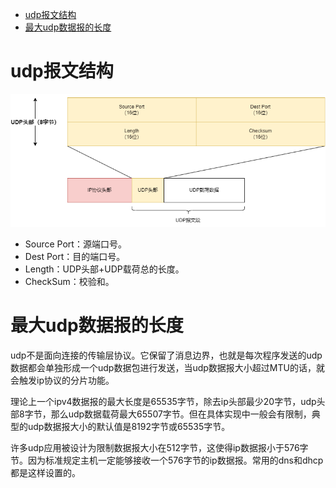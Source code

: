 - [udp报文结构](#udp报文结构)
- [最大udp数据报的长度](#最大udp数据报的长度)

# udp报文结构

![udp-header](udp-header.png)

- Source Port：源端口号。
- Dest Port：目的端口号。
- Length：UDP头部+UDP载荷总的长度。
- CheckSum：校验和。

# 最大udp数据报的长度

udp不是面向连接的传输层协议。它保留了消息边界，也就是每次程序发送的udp数据都会单独形成一个udp数据包进行发送，当udp数据报大小超过MTU的话，就会触发ip协议的分片功能。

理论上一个ipv4数据报的最大长度是65535字节，除去ip头部最少20字节，udp头部8字节，那么udp数据载荷最大65507字节。但在具体实现中一般会有限制，典型的udp数据报大小的默认值是8192字节或65535字节。

许多udp应用被设计为限制数据报大小在512字节，这使得ip数据报小于576字节。因为标准规定主机一定能够接收一个576字节的ip数据报。常用的dns和dhcp都是这样设置的。
